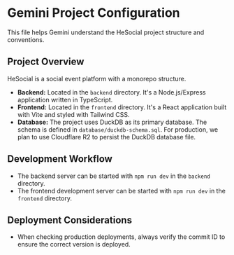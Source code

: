 # Gemini Project Configuration

This file helps Gemini understand the HeSocial project structure and conventions.

## Project Overview

HeSocial is a social event platform with a monorepo structure.

- **Backend:** Located in the `backend` directory. It's a Node.js/Express application written in TypeScript.
- **Frontend:** Located in the `frontend` directory. It's a React application built with Vite and styled with Tailwind CSS.
- **Database:** The project uses DuckDB as its primary database. The schema is defined in `database/duckdb-schema.sql`. For production, we plan to use Cloudflare R2 to persist the DuckDB database file.

## Development Workflow

- The backend server can be started with `npm run dev` in the `backend` directory.
- The frontend development server can be started with `npm run dev` in the `frontend` directory.

## Deployment Considerations

- When checking production deployments, always verify the commit ID to ensure the correct version is deployed.
